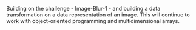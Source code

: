 Building on the challenge - Image-Blur-1 - and building a data transformation on a data representation of an image. This will continue to work with object-oriented programming and multidimensional arrays.
